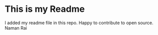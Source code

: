 # This is my Readme

I added my readme file in this repo.
Happy to contribute to open source.
Naman Rai

